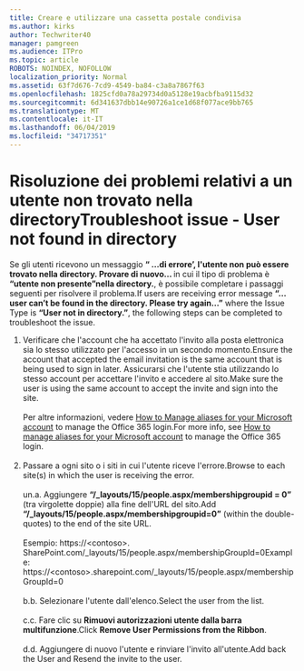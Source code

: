 ```yaml
---
title: Creare e utilizzare una cassetta postale condivisa
ms.author: kirks
author: Techwriter40
manager: pamgreen
ms.audience: ITPro
ms.topic: article
ROBOTS: NOINDEX, NOFOLLOW
localization_priority: Normal
ms.assetid: 63f7d676-7cd9-4549-ba84-c3a8a7867f63
ms.openlocfilehash: 1825cfd0a78a29734d0a5128e19acbfba9115d32
ms.sourcegitcommit: 6d341637dbb14e90726a1ce1d68f077ace9bb765
ms.translationtype: MT
ms.contentlocale: it-IT
ms.lasthandoff: 06/04/2019
ms.locfileid: "34717351"
---
```

# <a name="troubleshoot-issue---user-not-found-in-directory"></a><span data-ttu-id="e80ab-102">Risoluzione dei problemi relativi a un utente non trovato nella directory</span><span class="sxs-lookup"><span data-stu-id="e80ab-102">Troubleshoot issue - User not found in directory</span></span>

<p><span data-ttu-id="e80ab-103">Se gli utenti ricevono un messaggio <strong> &ldquo; &hellip;di errore&rsquo;, l'utente non può essere trovato nella directory. Provare di nuovo&hellip; </strong> in cui il tipo di problema è <strong> &ldquo;utente non presente&rdquo;nella directory.</strong>, è possibile completare i passaggi seguenti per risolvere il problema.</span><span class="sxs-lookup"><span data-stu-id="e80ab-103">If users are receiving error message <strong>&ldquo;&hellip;user can&rsquo;t be found in the directory. Please try again&hellip;&rdquo;</strong> where the Issue Type is <strong>&ldquo;User not in directory.&rdquo;</strong>, the following steps can be completed to troubleshoot the issue.</span></span></p> <ol> <li><span data-ttu-id="e80ab-104">Verificare che l'account che ha accettato l'invito alla posta elettronica sia lo stesso utilizzato per l'accesso in un secondo momento.</span><span class="sxs-lookup"><span data-stu-id="e80ab-104">Ensure the account that accepted the email invitation is the same account that is being used to sign in later.</span></span> <span data-ttu-id="e80ab-105">Assicurarsi che l'utente stia utilizzando lo stesso account per accettare l'invito e accedere al sito.</span><span class="sxs-lookup"><span data-stu-id="e80ab-105">Make sure the user is using the same account to accept the invite and sign into the site.</span></span> <br /><br /><span data-ttu-id="e80ab-106">Per altre informazioni, vedere <a href="https://support.microsoft.com/en-us/help/12407/microsoft-account-how-to-manage-aliases">How to Manage aliases for your Microsoft account</a> to manage the Office 365 login.</span><span class="sxs-lookup"><span data-stu-id="e80ab-106">For more info, see <a href="https://support.microsoft.com/en-us/help/12407/microsoft-account-how-to-manage-aliases">How to manage aliases for your Microsoft account</a> to manage the Office 365 login.</span></span> <br /><br /></li> <li><span data-ttu-id="e80ab-107">Passare a ogni sito o i siti in cui l'utente riceve l'errore.</span><span class="sxs-lookup"><span data-stu-id="e80ab-107">Browse to each site(s) in which the user is receiving the error.</span></span> <br /><br /><span data-ttu-id="e80ab-108">un.</span><span class="sxs-lookup"><span data-stu-id="e80ab-108">a.</span></span> <span data-ttu-id="e80ab-109">Aggiungere <strong> &ldquo;/_layouts/15/people.aspx/membershipgroupid = 0&rdquo; </strong> (tra virgolette doppie) alla fine dell'URL del sito.</span><span class="sxs-lookup"><span data-stu-id="e80ab-109">Add <strong>&ldquo;/_layouts/15/people.aspx/membershipgroupid=0&rdquo;</strong> (within the double-quotes) to the end of the site URL.</span></span> <br /><br /><span data-ttu-id="e80ab-110">Esempio: https://&lt;contoso&gt;. SharePoint.com/_layouts/15/people.aspx/membershipGroupId=0</span><span class="sxs-lookup"><span data-stu-id="e80ab-110">Example: https://&lt;contoso&gt;.sharepoint.com/_layouts/15/people.aspx/membershipGroupId=0</span></span> <br /><br /><span data-ttu-id="e80ab-111">b.</span><span class="sxs-lookup"><span data-stu-id="e80ab-111">b.</span></span> <span data-ttu-id="e80ab-112">Selezionare l'utente dall'elenco.</span><span class="sxs-lookup"><span data-stu-id="e80ab-112">Select the user from the list.</span></span> <br /><br /><span data-ttu-id="e80ab-113">c.</span><span class="sxs-lookup"><span data-stu-id="e80ab-113">c.</span></span> <span data-ttu-id="e80ab-114">Fare clic su <strong>Rimuovi autorizzazioni utente dalla barra multifunzione</strong>.</span><span class="sxs-lookup"><span data-stu-id="e80ab-114">Click <strong>Remove User Permissions from the Ribbon</strong>.</span></span> <br /><br /><span data-ttu-id="e80ab-115">d.</span><span class="sxs-lookup"><span data-stu-id="e80ab-115">d.</span></span> <span data-ttu-id="e80ab-116">Aggiungere di nuovo l'utente e rinviare l'invito all'utente.</span><span class="sxs-lookup"><span data-stu-id="e80ab-116">Add back the User and Resend the invite to the user.</span></span></li> </ol>

